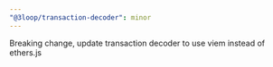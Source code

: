 ```yaml
---
"@3loop/transaction-decoder": minor
---
```


Breaking change, update transaction decoder to use viem instead of ethers.js

